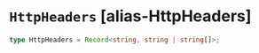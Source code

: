 # `HttpHeaders` [alias-HttpHeaders]
```typescript
type HttpHeaders = Record<string, string | string[]>;
```

